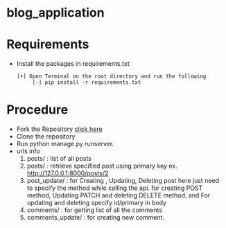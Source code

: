 # blog_application

# Requirements
 * Install the packages in requirements.txt
   ```
   [+] Open Terminal on the root directory and run the following
        [-] pip install -r requirements.txt
    ```
 
# Procedure
 * Fork the Repository [click here](https://github.com/akkupy/School-Management-System/fork)
 * Clone the repository 
 * Run python manage.py runserver.
 * urls info
    1. posts/ : list of all posts
    2. posts/<pk> : retrieve specified post using primary key
     ex. http://127.0.0.1:8000/posts/2
    3. post_update/ : for Creating , Updating, Deleting post 
     here just need to specify the method while calling the api.
     for creating POST method, Updating PATCH and deleting DELETE method.
     and For updating and deleting specify id/primary in body
    4. comments/ : for getting list of all the comments
    5. comments_update/ : for creating new comment.

 
